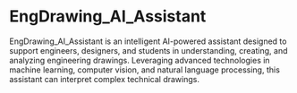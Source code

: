 # EngDrawing_AI_Assistant
EngDrawing_AI_Assistant is an intelligent AI-powered assistant designed to support engineers, designers, and students in understanding, creating, and analyzing engineering drawings. Leveraging advanced technologies in machine learning, computer vision, and natural language processing, this assistant can interpret complex technical drawings.
